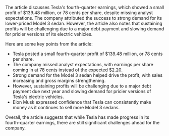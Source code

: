 The article discusses Tesla's fourth-quarter earnings, which showed a small profit of $139.48 million, or 78 cents per share, despite missing analyst expectations. The company attributed the success to strong demand for its lower-priced Model 3 sedan. However, the article also notes that sustaining profits will be challenging due to a major debt payment and slowing demand for pricier versions of its electric vehicles.

Here are some key points from the article:

* Tesla posted a small fourth-quarter profit of $139.48 million, or 78 cents per share.
* The company missed analyst expectations, with earnings per share coming in at 78 cents instead of the expected $2.20.
* Strong demand for the Model 3 sedan helped drive the profit, with sales increasing and gross margins strengthening.
* However, sustaining profits will be challenging due to a major debt payment due next year and slowing demand for pricier versions of Tesla's electric vehicles.
* Elon Musk expressed confidence that Tesla can consistently make money as it continues to sell more Model 3 sedans.

Overall, the article suggests that while Tesla has made progress in its fourth-quarter earnings, there are still significant challenges ahead for the company.